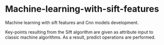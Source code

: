 # Machine-learning-with-sift-features
Machine learning with sift features and Cnn models development.

Key-points resulting from the Sift algorithm are given as attribute input to classic machine algorithms. As a result, predict operations are performed.

